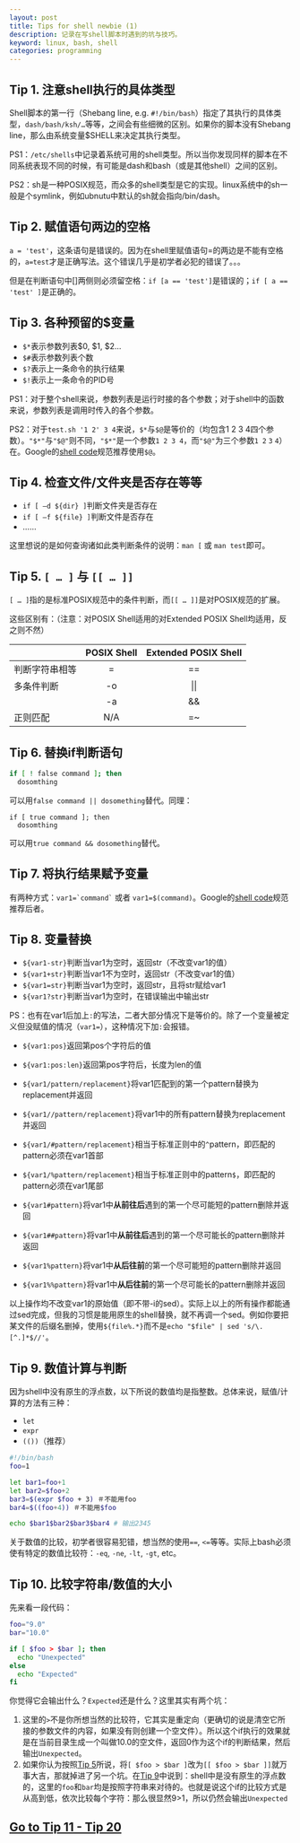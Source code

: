 ```yaml
---
layout: post
title: Tips for shell newbie (1)
description: 记录在写shell脚本时遇到的坑与技巧。
keyword: linux, bash, shell
categories: programming
---
```


## Tip 1. 注意shell执行的具体类型 

Shell脚本的第一行（Shebang line, e.g. `#!/bin/bash`）指定了其执行的具体类型，`dash/bash/ksh/…`等等，之间会有些细微的区别。如果你的脚本没有Shebang line，那么由系统变量$SHELL来决定其执行类型。

PS1：`/etc/shells`中记录着系统可用的shell类型。所以当你发现同样的脚本在不同系统表现不同的时候，有可能是dash和bash（或是其他shell）之间的区别。

PS2：sh是一种POSIX规范，而众多的shell类型是它的实现。linux系统中的sh一般是个symlink，例如ubnutu中默认的sh就会指向/bin/dash。

## Tip 2. 赋值语句两边的空格

`a = 'test'`，这条语句是错误的。因为在shell里赋值语句=的两边是不能有空格的，`a=test`才是正确写法。这个错误几乎是初学者必犯的错误了。。。

但是在判断语句中[]两侧则必须留空格：`if [a == 'test']`是错误的；`if [ a == 'test' ]`是正确的。

## Tip 3. 各种预留的$变量

- `$*`表示参数列表$0, $1, $2…
- `$#`表示参数列表个数
- `$?`表示上一条命令的执行结果
- `$!`表示上一条命令的PID号

PS1：对于整个shell来说，参数列表是运行时接的各个参数；对于shell中的函数来说，参数列表是调用时传入的各个参数。

PS2：对于`test.sh '1 2' 3 4`来说，`$*`与`$@`是等价的（均包含1 2 3 4四个参数）。`"$*"`与`"$@"`则不同，`"$*"`是一个参数`1 2 3 4`，而`"$@"`为三个参数`1 2` `3` `4`）在。Google的[shell code](http://google-styleguide.googlecode.com/svn/trunk/shell.xml)规范推荐使用`$@`。

## Tip 4. 检查文件/文件夹是否存在等等

- `if [ –d ${dir} ]`判断文件夹是否存在
- `if [ –f ${file} ]`判断文件是否存在
- ……

这里想说的是如何查询诸如此类判断条件的说明：`man [` 或 `man test`即可。

## <a name="tip5"></a>Tip 5. `[ … ]` 与 `[[ … ]]`

`[ … ]`指的是标准POSIX规范中的条件判断，而`[[ … ]]`是对POSIX规范的扩展。

这些区别有：（注意：对POSIX Shell适用的对Extended POSIX Shell均适用，反之则不然）

|               | POSIX Shell   | Extended POSIX Shell  |
| ------------- |:-------------:|:---------------------:|
| 判断字符串相等  | =             | ==                    |
| 多条件判断      | -o            | \|\|                  |
|                | -a           | &&                    |
| 正则匹配        | N/A          | =~                    |

## Tip 6. 替换if判断语句

```bash
if [ ! false command ]; then 
  dosomthing
```
可以用`false command || dosomething`替代。同理：
```
if [ true command ]; then
  dosomthing
```
可以用`true command && dosomething`替代。

## Tip 7. 将执行结果赋予变量

有两种方式：`` var1=`command` `` 或者 `var1=$(command)`。Google的[shell code](http://google-styleguide.googlecode.com/svn/trunk/shell.xml)规范推荐后者。

## Tip 8. 变量替换

- `${var1-str}`判断当var1为空时，返回str（不改变var1的值）
- `${var1+str}`判断当var1不为空时，返回str（不改变var1的值）
- `${var1=str}`判断当var1为空时，返回str，且将str赋给var1
- `${var1?str}`判断当var1为空时，在错误输出中输出str

PS：也有在var1后加上`:`的写法，二者大部分情况下是等价的。除了一个变量被定义但没赋值的情况（`var1=`），这种情况下加`:`会报错。

- `${var1:pos}`返回第pos个字符后的值
- `${var1:pos:len}`返回第pos字符后，长度为len的值
- `${var1/pattern/replacement}`将var1匹配到的第一个pattern替换为replacement并返回
- `${var1//pattern/replacement}`将var1中的所有pattern替换为replacement并返回
- `${var1/#pattern/replacement}`相当于标准正则中的`^`pattern，即匹配的pattern必须在var1首部
- `${var1/%pattern/replacement}`相当于标准正则中的pattern`$`，即匹配的pattern必须在var1尾部

- `${var1#pattern}`将var1中**从前往后**遇到的第一个尽可能短的pattern删除并返回
- `${var1##pattern}`将var1中**从前往后**遇到的第一个尽可能长的pattern删除并返回
- `${var1%pattern}`将var1中**从后往前**的第一个尽可能短的pattern删除并返回
- `${var1%%pattern}`将var1中**从后往前**的第一个尽可能长的pattern删除并返回

以上操作均不改变var1的原始值（即不带-i的sed）。实际上以上的所有操作都能通过sed完成，但我的习惯是能用原生的shell替换，就不再调一个sed。例如你要把某文件的后缀名删掉，使用`${file%.*}`而不是`echo "$file" | sed 's/\.[^.]*$//'`。

## <a name="tip9"></a>Tip 9. 数值计算与判断

因为shell中没有原生的浮点数，以下所说的数值均是指整数。总体来说，赋值/计算的方法有三种：

- `let`
- `expr`
- `(())`（推荐）

```bash
#!/bin/bash
foo=1

let bar1=foo+1
let bar2=$foo+2
bar3=$(expr $foo + 3) ＃不能用foo
bar4=$((foo+4)) ＃不能用$foo

echo $bar1$bar2$bar3$bar4 # 输出2345
```

关于数值的比较，初学者很容易犯错，想当然的使用`==`, `<=`等等。实际上bash必须使有特定的数值比较符：`-eq`, `-ne`, `-lt`, `-gt`, etc。

## Tip 10. 比较字符串/数值的大小

先来看一段代码：

```bash
foo="9.0"
bar="10.0"

if [ $foo > $bar ]; then
  echo "Unexpected"
else
  echo "Expected"
fi
```

你觉得它会输出什么？`Expected`还是什么？这里其实有两个坑：

1. 这里的`>`不是你所想当然的比较符，它其实是重定向（更确切的说是清空它所接的参数文件的内容，如果没有则创建一个空文件）。所以这个if执行的效果就是在当前目录生成一个叫做10.0的空文件，返回0作为这个if的判断结果，然后输出`Unexpected`。
1. 如果你认为按照[Tip 5](#tip5)所说，将`[ $foo > $bar ]`改为`[[ $foo > $bar ]]`就万事大吉，那就掉进了另一个坑。在[Tip 9](#tip9)中说到：shell中是没有原生的浮点数的，这里的`foo`和`bar`均是按照字符串来对待的。也就是说这个if的比较方式是从高到低，依次比较每个字符：那么很显然9>1，所以仍然会输出`Unexpected`

## [Go to Tip 11 - Tip 20]({{site.url}}/programming/2013/12/20/tips-for-shell-newbie-2.html)